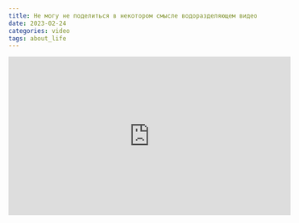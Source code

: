 ```yaml
---
title: Не могу не поделиться в некотором смысле водоразделяющем видео
date: 2023-02-24
categories: video
tags: about_life
---
```

<iframe width="560" height="315" src="https://www.youtube.com/embed/p_WU7hvYSeU" title="YouTube video player" frameborder="0" allow="accelerometer; autoplay; clipboard-write; encrypted-media; gyroscope; picture-in-picture; web-share" allowfullscreen></iframe>
